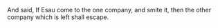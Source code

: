 And said, If Esau come to the one company, and smite it, then the other company which is left shall escape.
